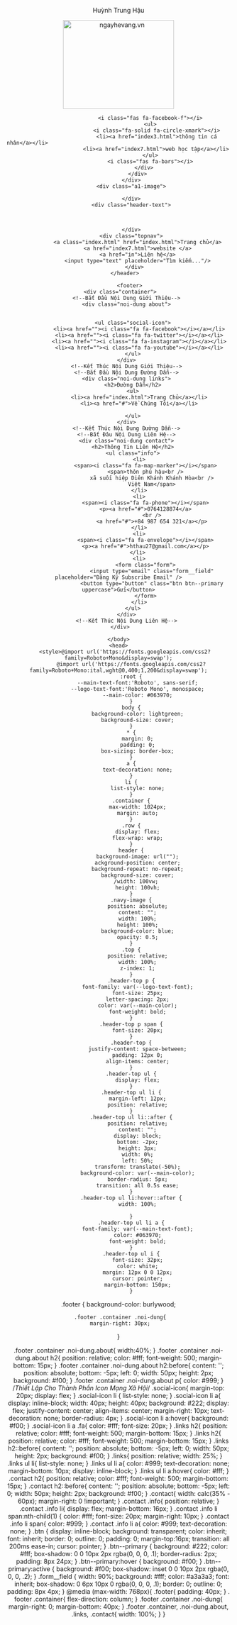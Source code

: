 
<html lang="en">
    <head> 
    <meta charset="UTF-8">
    <meta http-equiv="X-UA-Compatible" content="IE-edge">
    <meta name="viewport" content="width-device-width, initial-scale-1.0">
    <script src="http://kit.fontawesome.com/54f0cb7e4a.js" crossorigin="amonyus"></script>
    <link rel="stylesheet" href="style.css">
    <title>web cá nhân</title>
    </head>
    <body>
        <header>
            <div class="top">
                <div class="container">
                    <div class="header-top row">
                        <p>Huỳnh Trung Hậu</p>
                                                <img src="https://ngayhevang.vn/wp-content/uploads/2021/03/thap-tram-huong-nha-trang-5.jpg" alt="ngayhevang.vn" width="250" height="200">

                        <i class="fas fa-facebook-f"></i>
                        <ul>
                            <i class="fa-solid fa-circle-xmark"></i>
                            <li><a href="index3.html">thông tin cá nhân</a></li>                                                            
                            <li><a href="index7.html">web học tập</a></li>                                                       
                        </ul>
                        <i class="fas fa-bars"></i>
                    </div>
                </div>
            </div>
            <div class="a1-image">
    
            </div>
            <div class="header-text">
                       

                 
            </div>
            <div class="topnav">
                <a class="index.html" href="index.html">Trang chủ</a>
                <a href="index7.html">website </a>
                <a href="in">Liên hệ</a>
                <input type="text" placeholder="Tìm kiếm..."/>
              </div>
        </header>
        
           <footer>
     <div class="container">
         <!--Bắt Đầu Nội Dung Giới Thiệu-->
         <div class="noi-dung about">
            
             
             <ul class="social-icon">
                 <li><a href=""><i class="fa fa-facebook"></i></a></li>
                 <li><a href=""><i class="fa fa-twitter"></i></a></li>
                 <li><a href=""><i class="fa fa-instagram"></i></a></li>
                 <li><a href=""><i class="fa fa-youtube"></i></a></li>
             </ul>
         </div>
         <!--Kết Thúc Nội Dung Giới Thiệu-->
         <!--Bắt Đầu Nội Dung Đường Dẫn-->
         <div class="noi-dung links">
             <h2>Đường Dẫn</h2>
             <ul>
                 <li><a href="index.html">Trang Chủ</a></li>
                 <li><a href="#">Về Chúng Tôi</a></li>
                 
             </ul>
         </div>
         <!--Kết Thúc Nội Dung Đường Dẫn-->
         <!--Bắt Đâu Nội Dung Liên Hệ-->
         <div class="noi-dung contact">
             <h2>Thông Tin Liên Hệ</h2>
             <ul class="info">
                 <li>
                     <span><i class="fa fa-map-marker"></i></span>
                     <span>thôn phú hậu<br />
                         xã suối hiệp Diên Khánh Khánh Hòa<br />
                         Việt Nam</span>
                 </li>
                 <li>
                     <span><i class="fa fa-phone"></i></span>
                     <p><a href="#">0764128874</a>
                         <br />
                         <a href="#">+84 987 654 321</a></p>
                 </li>
                 <li>
                     <span><i class="fa fa-envelope"></i></span>
                     <p><a href="#">hthau27@gmail.com</a></p>
                </li>
                 <li>
                     <form class="form">
                         <input type="email" class="form__field" placeholder="Đăng Ký Subscribe Email" />
                         <button type="button" class="btn btn--primary  uppercase">Gửi</button>
                     </form>
                 </li>
             </ul>
         </div>
         <!--Kết Thúc Nội Dung Liên Hệ-->
     </div>
 </footer>
               
        
        
    </body>
    <head>
        <style>@import url('https://fonts.googleapis.com/css2?family=Roboto+Mono&display=swap');
            @import url('https://fonts.googleapis.com/css2?family=Roboto+Mono:ital,wght@0,400;1,200&display=swap');
            :root {
                --main-text-font:'Roboto', sans-serif;
                --logo-text-font:'Roboto Mono', monospace;
                --main-color: #063970;
            }
            body {
                background-color: lightgreen;
                background-size: cover;
            }
            * {
                margin: 0;
                padding: 0;
                box-sizing: border-box;
            }
            a {
                text-decoration: none;
            }
            li {
                list-style: none;
            }
            .container {
                max-width: 1024px;
                margin: auto;
            }
            .row {
                display: flex;
                flex-wrap: wrap;
            }
            header {
                background-image: url("");
                ackground-position: center;
                background-repeat: no-repeat;
                background-size: cover;
               /width: 100vw;
                height: 100vh;
            }
            .navy-image {
                position: absolute;
                content: "";
                width: 100%;
                height: 100%;
                background-color: blue;
                opacity: 0.5;
            }
            .top {
                position: relative;
                width: 100%;
                z-index: 1;
            }
            .header-top p {
                font-family: var(--logo-text-font);
                font-size: 25px;
                letter-spacing: 2px;
                color: var(--main-color);
                font-weight: bold;
            }
            .header-top p span {
                font-size: 20px;
            }
            .header-top {
                justify-content: space-between;
                padding: 12px 0;
                align-items: center;
            }
            .header-top ul {
                display: flex;
            }
            .header-top ul li {
                margin-left: 12px;
                position: relative;
            }
            .header-top ul li::after {
                position: relative;
                content: "";
                display: block;
                bottom: -2px;
                height: 3px;
                width: 0%;
                left: 50%;
                transform: translate(-50%);
                background-color: var(--main-color);
                border-radius: 5px;
                transition: all 0.5s ease;
            }
            .header-top ul li:hover::after {
                width: 100%;
            
            }
            .header-top ul li a {
                font-family: var(--main-text-font);
                color: #063970;
                font-weight: bold;
            }
            .header-top ul i {
                font-size: 32px;
                color: white;
                margin: 12px 0 0 12px;
                cursor: pointer;
                margin-bottom: 150px;
            }
.footer {
          background-color: burlywood;
           

     .footer .container .noi-dung{
     margin-right: 30px;
 }
 
.footer  .container .noi-dung.about{
     width:40%;
 }
 .footer .container .noi-dung.about h2{
     position: relative;
     color: #fff;
     font-weight: 500;
     margin-bottom: 15px;
 }
 .footer .container .noi-dung.about h2:before{
     content: '';
     position: absolute;
     bottom: -5px;
     left: 0;
     width: 50px;
     height: 2px;
     background: #f00;
 }
.footer .container .noi-dung.about p{
     color: #999;
 }
 /*Thiết Lập Cho Thành Phần Icon Mạng Xã Hội*/
 .social-icon{
     margin-top: 20px;
     display: flex;
 }
.social-icon li {
     list-style: none;
 }
 .social-icon li a{
     display: inline-block;
     width: 40px;
     height: 40px;
     background: #222;
     display: flex;
     justify-content: center;
     align-items: center;
     margin-right: 10px;
     text-decoration: none;
     border-radius: 4px;
 }
.social-icon li a:hover{
     background: #f00;
 }
.social-icon li a .fa{
     color: #fff;
     font-size: 20px;
 }
.links h2{
     position: relative;
     color: #fff;
     font-weight: 500;
     margin-bottom: 15px;
 }
.links h2{
     position: relative;
     color: #fff;
     font-weight: 500;
     margin-bottom: 15px;
 }
.links h2::before{
     content: '';
     position: absolute;
     bottom: -5px;
     left: 0;
     width: 50px;
     height: 2px;
     background: #f00;
 }
.links{
    position: relative;
    width: 25%;
 }
 .links ul li{
     list-style: none;
 }
 .links ul li a{
     color: #999;
     text-decoration: none;
     margin-bottom: 10px;
     display: inline-block;
 }
.links ul li a:hover{
     color: #fff;
 }
 .contact h2{
     position: relative;
     color: #fff;
     font-weight: 500;
     margin-bottom: 15px;
 }
.contact h2::before{
     content: '';
     position: absolute;
     bottom: -5px;
     left: 0;
     width: 50px;
     height: 2px;
     background: #f00;
 }
.contact{
     width: calc(35% - 60px);
     margin-right: 0 !important;
 }
.contact .info{
     position: relative;
 }
 .contact .info li{
     display: flex;
     margin-bottom: 16px;
 }
 .contact .info li span:nth-child(1) {
     color: #fff;
     font-size: 20px;
     margin-right: 10px;
 }
.contact .info li span{
     color: #999;
 }
.contact .info li a{
     color: #999;
     text-decoration: none;
 }
 .btn {
     display: inline-block;
     background: transparent;
     color: inherit;
     font: inherit;
     border: 0;
     outline: 0;
     padding: 0;
     margin-top:16px;
     transition: all 200ms ease-in;
     cursor: pointer;
 }
 .btn--primary {
     background: #222;
     color: #fff;
     box-shadow: 0 0 10px 2px rgba(0, 0, 0, .1);
     border-radius: 2px;
     padding: 8px 24px;
 }
 .btn--primary:hover {
     background: #f00;
 }
 .btn--primary:active {
     background: #f00;
     box-shadow: inset 0 0 10px 2px rgba(0, 0, 0, .2);
 }
.form__field {
     width: 90%;
     background: #fff;
     color: #a3a3a3;
     font: inherit;
     box-shadow: 0 6px 10px 0 rgba(0, 0, 0, .1);
     border: 0;
     outline: 0;
     padding: 8px 4px;
 }
 @media  (max-width: 768px){
     .footer{
         padding: 40px;
              }
    . footer .container{
         flex-direction: column;
     }
     .footer .container .noi-dung{
         margin-right: 0;
         margin-bottom: 40px;
     }
     .footer .container, .noi-dung.about, .links, .contact{
         width: 100%;
     }
 }
              </style>
    </head>
    
